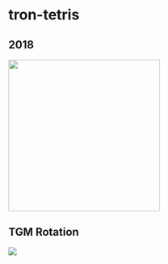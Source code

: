 # tron-tetris
## 2018
<!-- ### ![Tetris](https://user-images.githubusercontent.com/63527442/202892592-9df3aea9-1eee-4713-ae87-1ffd8ad5adc4.JPG) -->
<img src="https://user-images.githubusercontent.com/63527442/202892592-9df3aea9-1eee-4713-ae87-1ffd8ad5adc4.JPG" width=300>


## TGM Rotation
<img src="https://static.wikia.nocookie.net/tetrisconcept/images/5/51/LTet.png/revision/latest?cb=20200128093907">
